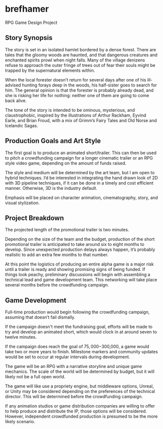 # brefhamer
RPG Game Design Project

## Story Synopsis
The story is set in an isolated hamlet bordered by a dense forest.  There are tales that the gloomy woods are haunted, and that dangerous creatures and enchanted spirits prowl when night falls.   Many of the village denizens refuse to approach the outer fringe of trees out of fear their souls might be trapped by the supernatural elements within.  

When the local forester doesn’t return for several days after one of his ill-advised hunting forays deep in the woods, his half-sister goes to search for him.  The general opinion is that the forester is probably already dead, and she is risking her life for nothing: neither one of them are going to come back alive.

The tone of the story is intended to be ominous, mysterious, and claustrophobic, inspired by the illustrations of Arthur Rackham, Eyvind Earle, and Brian Froud, with a mix of Grimm’s Fairy Tales and Old Norse and Icelandic Sagas.  

## Production Goals and Art Style
The first goal is to produce an animated short/trailer.  This can then be used to pitch a crowdfunding campaign for a longer cinematic trailer or an RPG style video game, depending on the amount of funds raised. 

The style and medium will be determined by the art team, but I am open to hybrid techniques.  I’d be interested in integrating the hand drawn look of 2D with 3D pipeline techniques, if it can be done in a timely and cost efficient manner.  Otherwise, 3D is the industry default.

Emphasis will be placed on character animation, cinematography, story, and visual stylization.  

## Project Breakdown
The projected length of the promotional trailer is two minutes.

Depending on the size of the team and the budget, production of the short promotional trailer is anticipated to take around six to eight months to develop. Since unexpected production delays always happen, it’s probably realistic to add an extra few months to that number.

At this point the logistics of producing an entire alpha game is a major risk until a trailer is ready and showing promising signs of being funded.  If things look peachy, preliminary discussions will begin with assembling a technical lead and game development team.  This networking will take place several months before the crowdfunding campaign.

## Game Development
Full-time production would begin following the crowdfunding campaign, assuming that doesn’t fail dismally.

If the campaign doesn't meet the fundraising goal, efforts will be made to try and develop an animated short, which would clock in at around seven to twelve minutes.  

If the campaign does reach the goal of $75,000-$300,000, a game would take two or more years to finish. Milestone markers and community updates would be set to occur at regular intervals during development.

The game will be an RPG with a narrative storyline and unique game mechanics.  The scale of the world will be determined by budget, but it will likely not be a full open world.

The game will like use a propriety engine, but middleware options, Unreal, or Unity may be considered depending on the preferences of the technical director.  This will be determined before the crowdfunding campaign.

If any animation studios or game distribution companies are willing to offer to help produce and distribute the IP, those options will be considered.  However, independent crowdfunded production is presumed to be the more likely scenario.




